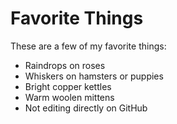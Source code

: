 # Favorite Things

These are a few of my favorite things:

- Raindrops on roses
- Whiskers on hamsters or puppies
- Bright copper kettles
- Warm woolen mittens
- Not editing directly on GitHub
